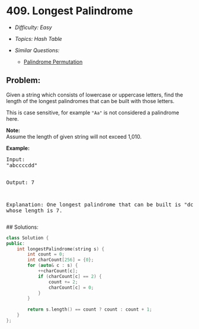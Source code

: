 # 409. Longest Palindrome

* *Difficulty: Easy*

* *Topics: Hash Table*

* *Similar Questions:*

  * [Palindrome Permutation](palindrome-permutation.md)

## Problem:

<p>Given a string which consists of lowercase or uppercase letters, find the length of the longest palindromes that can be built with those letters.</p>

<p>This is case sensitive, for example <code>"Aa"</code> is not considered a palindrome here.</p>

<p><b>Note:</b><br />
Assume the length of given string will not exceed 1,010.
</p>

<p><b>Example: </b>
<pre>
Input:
"abccccdd"

Output:
7

Explanation:
One longest palindrome that can be built is "dccaccd", whose length is 7.
</pre>
</p>
## Solutions:

```c++
class Solution {
public:
    int longestPalindrome(string s) {
        int count = 0;
        int charCount[256] = {0};
        for (auto& c : s) {
            ++charCount[c];
            if (charCount[c] == 2) {
                count += 2;
                charCount[c] = 0;
            }
        }
        
        return s.length() == count ? count : count + 1;
    }
};
```
